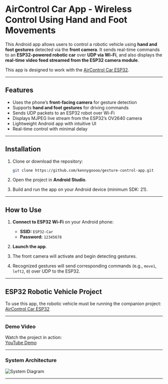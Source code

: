 
# AirControl Car App - Wireless Control Using Hand and Foot Movements

This Android app allows users to control a robotic vehicle using **hand and foot gestures** detected via the **front camera**. It sends real-time commands to an **ESP32-powered robotic car** over **UDP via Wi-Fi**, and also displays the **real-time video feed streamed from the ESP32 camera module**.

This app is designed to work with the [AirControl Car ESP32](https://github.com/kennygoooo/gesture-control-ESP32-robotic-vehicle).

---

## Features

- Uses the phone’s **front-facing camera** for gesture detection
- Supports **hand and foot gestures** for driving commands
- Sends UDP packets to an ESP32 robot over Wi-Fi
- Displays MJPEG live stream from the ESP32’s OV2640 camera
- Lightweight Android app with intuitive UI
- Real-time control with minimal delay

---

## Installation

1. Clone or download the repository:
   ```bash
   git clone https://github.com/kennygoooo/gesture-control-app.git
   ```

2. Open the project in **Android Studio**.

3. Build and run the app on your Android device (minimum SDK: 21).

---

## How to Use

1. **Connect to ESP32 Wi-Fi** on your Android phone:
   - **SSID:** `ESP32-Car`
   - **Password:** `12345678`

2. **Launch the app**.

3. The front camera will activate and begin detecting gestures.

4. Recognized gestures will send corresponding commands (e.g., `move1`, `left2`, `0`) over UDP to the ESP32.

---

## ESP32 Robotic Vehicle Project

To use this app, the robotic vehicle must be running the companion project:
[AirControl Car ESP32](https://github.com/kennygoooo/gesture-control-ESP32-robotic-vehicle)

---

### Demo Video

Watch the project in action:  
[YouTube Demo](https://youtube.com/shorts/OtwPKSwx-Y8)

---

### System Architecture
![System Diagram](https://drive.google.com/uc?export=view&id=117BBJ2OMhRqG3LdELHGqwN1iL7YeLGva)

---

